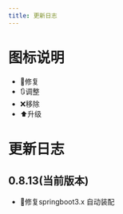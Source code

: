 ```yaml
---
title: 更新日志
---
```


# 图标说明
- 🔧修复
- 🔃调整
- ❌移除
- ⬆️升级
# 更新日志

## 0.8.13(当前版本)
- 🔧修复springboot3.x 自动装配